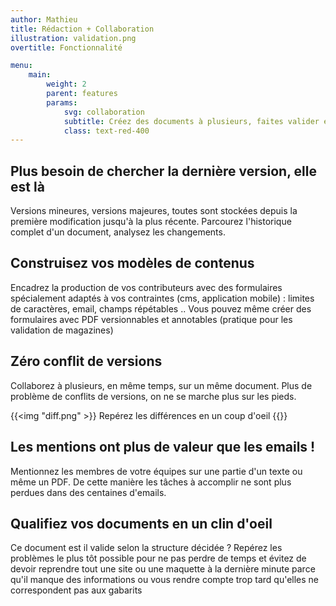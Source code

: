 ```yaml
---
author: Mathieu
title: Rédaction + Collaboration
illustration: validation.png
overtitle: Fonctionnalité

menu:
    main:
        weight: 2
        parent: features
        params:
            svg: collaboration
            subtitle: Créez des documents à plusieurs, faites valider en un clic
            class: text-red-400
---
```


## Plus besoin de chercher la dernière version, elle est là

Versions mineures, versions majeures, toutes sont stockées depuis la première modification jusqu'à la plus récente. Parcourez l'historique complet d'un document, analysez les changements.

## Construisez vos modèles de contenus

Encadrez la production de vos contributeurs avec des formulaires spécialement adaptés à vos contraintes (cms, application mobile) : limites de caractères, email, champs répétables .. Vous pouvez même créer des formulaires avec PDF versionnables et annotables (pratique pour les validation de magazines)

## Zéro conflit de versions

Collaborez à plusieurs, en même temps, sur un même document. Plus de problème de conflits de versions, on ne se marche plus sur les pieds.

{{<img "diff.png" >}}
Repérez les différences en un coup d'oeil
{{</img>}}

## Les mentions ont plus de valeur que les emails !

Mentionnez les membres de votre équipes sur une partie d'un texte ou même un PDF. De cette manière les tâches à accomplir ne sont plus perdues dans des centaines d'emails.

## Qualifiez vos documents en un clin d'oeil

Ce document est il valide selon la structure décidée ? Repérez les problèmes le plus tôt possible pour ne pas perdre de temps et évitez de devoir reprendre tout une site ou une maquette à la dernière minute parce qu'il manque des informations ou vous rendre compte trop tard qu'elles ne correspondent pas aux gabarits
